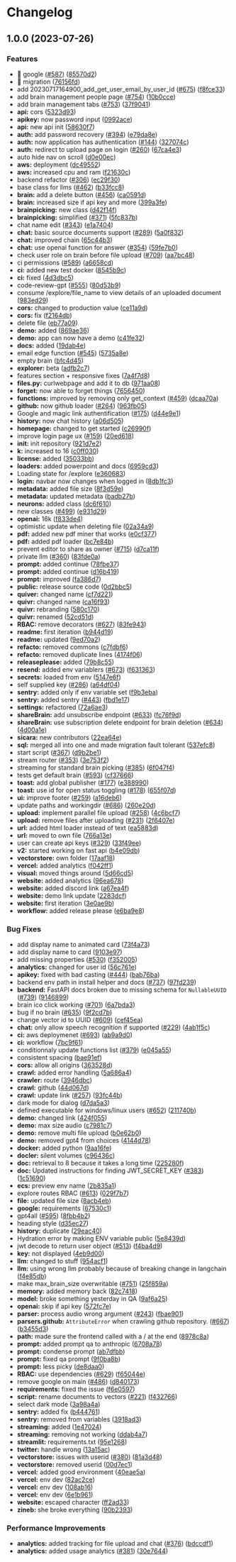 # Changelog

## 1.0.0 (2023-07-26)


### Features

* 🎸 google ([#587](https://github.com/qingfengssss/chat-pdf-url/issues/587)) ([85570d2](https://github.com/qingfengssss/chat-pdf-url/commit/85570d2e9e94b4dbd3261dec55ee992b5191e8c9))
* 🎸 migration ([76156fd](https://github.com/qingfengssss/chat-pdf-url/commit/76156fdad315be6aef8bd927678bd4554826e368))
* add 20230717164900_add_get_user_email_by_user_id ([#675](https://github.com/qingfengssss/chat-pdf-url/issues/675)) ([f8fce33](https://github.com/qingfengssss/chat-pdf-url/commit/f8fce3319144cbcab5ae42b67f3356ec0f305531))
* add brain management people page ([#754](https://github.com/qingfengssss/chat-pdf-url/issues/754)) ([10b0cce](https://github.com/qingfengssss/chat-pdf-url/commit/10b0cce992c81e77d43998e469e3baa32d8eebde))
* add brain management tabs ([#753](https://github.com/qingfengssss/chat-pdf-url/issues/753)) ([37f9041](https://github.com/qingfengssss/chat-pdf-url/commit/37f904122c9da7b72a3dc364165e3b9bbbcacd05))
* **api:** cors ([5323d93](https://github.com/qingfengssss/chat-pdf-url/commit/5323d93dc1b3e89e2c9d7c3cd4e4c41c9c344850))
* **apikey:** now password input ([0992ace](https://github.com/qingfengssss/chat-pdf-url/commit/0992acef97ecac27c8a57722728c8dc475d157d1))
* **api:** new api init ([58630f7](https://github.com/qingfengssss/chat-pdf-url/commit/58630f7207e13f891bd768e92668e7d37cf15f0a))
* **auth:** add password recovery ([#394](https://github.com/qingfengssss/chat-pdf-url/issues/394)) ([e79da8e](https://github.com/qingfengssss/chat-pdf-url/commit/e79da8e3cdf1ed03d93e2fc51fbbdcaab4ade3ec))
* **auth:** now application has authentication ([#144](https://github.com/qingfengssss/chat-pdf-url/issues/144)) ([327074c](https://github.com/qingfengssss/chat-pdf-url/commit/327074c5d416d0b019271b020d7a99b75ba873d0))
* **auth:** redirect to upload page on login ([#260](https://github.com/qingfengssss/chat-pdf-url/issues/260)) ([67ca4e3](https://github.com/qingfengssss/chat-pdf-url/commit/67ca4e33fa37c4a747d49bd6ed912420d3e50ce4))
* auto hide nav on scroll ([d0e00ec](https://github.com/qingfengssss/chat-pdf-url/commit/d0e00ecca24ed6aa7d9d5f6e7573a6d60b3018ee))
* **aws:** deployment ([dc49552](https://github.com/qingfengssss/chat-pdf-url/commit/dc495523cc930780e59c40653043ee570af110eb))
* **aws:** increased cpu and ram ([f21630c](https://github.com/qingfengssss/chat-pdf-url/commit/f21630c70d74865c659d86392ca130867b554ab5))
* backend refactor ([#306](https://github.com/qingfengssss/chat-pdf-url/issues/306)) ([ec29f30](https://github.com/qingfengssss/chat-pdf-url/commit/ec29f30f329c1c7f36419307bd92b2ead0357d05))
* base class for llms ([#462](https://github.com/qingfengssss/chat-pdf-url/issues/462)) ([b33fcc8](https://github.com/qingfengssss/chat-pdf-url/commit/b33fcc8bf75d6902c031eb414696219d1a32cc5e))
* **brain:** add a delete button ([#456](https://github.com/qingfengssss/chat-pdf-url/issues/456)) ([ca0591d](https://github.com/qingfengssss/chat-pdf-url/commit/ca0591d31cadd0b76abbd3b1f405ae07bfc5234d))
* **brain:** increased size if api key and more ([399a3fe](https://github.com/qingfengssss/chat-pdf-url/commit/399a3fe437e7d738f3863450a894d373013f6a1e))
* **brainpicking:** new class ([d42f14f](https://github.com/qingfengssss/chat-pdf-url/commit/d42f14f431e7fa3ecf802e4d88770e1c79aeda35))
* **brainpicking:** simplified ([#371](https://github.com/qingfengssss/chat-pdf-url/issues/371)) ([5fc837b](https://github.com/qingfengssss/chat-pdf-url/commit/5fc837b250b28ffcd0c0e5b7d027ff63369920de))
* chat name edit ([#343](https://github.com/qingfengssss/chat-pdf-url/issues/343)) ([e1a7404](https://github.com/qingfengssss/chat-pdf-url/commit/e1a740472f4fb1b0ee3957d284727fd645dad315))
* **chat:** basic source documents support ([#289](https://github.com/qingfengssss/chat-pdf-url/issues/289)) ([5a0f832](https://github.com/qingfengssss/chat-pdf-url/commit/5a0f8326df8461876a29fd63f7de06e0c1371821))
* **chat:** improved chain ([65c44b3](https://github.com/qingfengssss/chat-pdf-url/commit/65c44b3fb9b6557b7b7212718d55c0be3781f061))
* **chat:** use openai function for answer ([#354](https://github.com/qingfengssss/chat-pdf-url/issues/354)) ([59fe7b0](https://github.com/qingfengssss/chat-pdf-url/commit/59fe7b089b237a8ac899e263d4300f6bb5daa413))
* check user role on brain before file upload ([#709](https://github.com/qingfengssss/chat-pdf-url/issues/709)) ([aa7bc48](https://github.com/qingfengssss/chat-pdf-url/commit/aa7bc483c276074611bdaf0a451fe04299e4b19c))
* ci permissions ([#589](https://github.com/qingfengssss/chat-pdf-url/issues/589)) ([a6658cd](https://github.com/qingfengssss/chat-pdf-url/commit/a6658cdaee0232f846ccce5f2b70a7258198ec0a))
* **ci:** added new test docker ([8545b9c](https://github.com/qingfengssss/chat-pdf-url/commit/8545b9ca3ba6cfd3a4c37beb56015a71fe236f44))
* **ci:** fixed ([4d3dbc5](https://github.com/qingfengssss/chat-pdf-url/commit/4d3dbc565e548fcd2ae145115c6c76fa465666cf))
* code-review-gpt ([#555](https://github.com/qingfengssss/chat-pdf-url/issues/555)) ([80d53b9](https://github.com/qingfengssss/chat-pdf-url/commit/80d53b96d3f2c67098ec31ff0b4b6d9b861b78f8))
* consume /explore/file_name to view details of an uploaded document ([983ed29](https://github.com/qingfengssss/chat-pdf-url/commit/983ed2981b06aec86e18f45a51c8e579fe89f7d7))
* **cors:** changed to production value ([ce11a9d](https://github.com/qingfengssss/chat-pdf-url/commit/ce11a9d54a0558e159bbff3b0306792496c47258))
* **cors:** fix ([f2164db](https://github.com/qingfengssss/chat-pdf-url/commit/f2164db12c67aa861f62869adfdcdd41915ef8dc))
* delete file ([eb77a09](https://github.com/qingfengssss/chat-pdf-url/commit/eb77a0986b90a0d2f1701f4863e68a2e160c96c7))
* **demo:** added ([869ae36](https://github.com/qingfengssss/chat-pdf-url/commit/869ae36190a9fba966d5a86d5e9353784c18daf6))
* **demo:** app can now have a demo ([c41fe32](https://github.com/qingfengssss/chat-pdf-url/commit/c41fe32cf0a27a61c29c312820bb4700610043aa))
* **docs:** added ([19dab4e](https://github.com/qingfengssss/chat-pdf-url/commit/19dab4e6e033bddc37ac7389f1a9820d681505f5))
* email edge function ([#545](https://github.com/qingfengssss/chat-pdf-url/issues/545)) ([5735a8e](https://github.com/qingfengssss/chat-pdf-url/commit/5735a8ec8c3693e3cbd5d545405932ccc094628c))
* empty brain ([bfc4d45](https://github.com/qingfengssss/chat-pdf-url/commit/bfc4d458fecbd15b855d0c769d8bd6ec3d514316))
* **explorer:** beta ([adfb2c7](https://github.com/qingfengssss/chat-pdf-url/commit/adfb2c75cbd5fa128ab905d3e22fefeaf38ed6e5))
* features section + responsive fixes ([7a4f7d8](https://github.com/qingfengssss/chat-pdf-url/commit/7a4f7d8bc0ae8d137e87dc10e3d9a3a7017742af))
* **files.py:** curlwebpage and add it to db ([971aa08](https://github.com/qingfengssss/chat-pdf-url/commit/971aa083a56003e5ffb7f910f2fdf83d64783146))
* **forget:** now able to forget things ([7656450](https://github.com/qingfengssss/chat-pdf-url/commit/7656450ddf769636348a3ec4a62e59b7dc512286))
* **functions:** improved by removing only get_context ([#459](https://github.com/qingfengssss/chat-pdf-url/issues/459)) ([dcaa70a](https://github.com/qingfengssss/chat-pdf-url/commit/dcaa70a947a1664c8ee5452c9169dc2ff6c35e47))
* **github:** now github loader ([#264](https://github.com/qingfengssss/chat-pdf-url/issues/264)) ([963fb05](https://github.com/qingfengssss/chat-pdf-url/commit/963fb05682d13ec95076ca2e33ff6af473b5aead))
* Google and magic link authentification ([#175](https://github.com/qingfengssss/chat-pdf-url/issues/175)) ([d44e9e1](https://github.com/qingfengssss/chat-pdf-url/commit/d44e9e1984a43fccc893377e8dd7b4ed0f84eac4))
* **history:** now chat history ([a06d505](https://github.com/qingfengssss/chat-pdf-url/commit/a06d505920129210095714be342775aa43990d64))
* **homepage:** changed to get started ([c26990f](https://github.com/qingfengssss/chat-pdf-url/commit/c26990f3a34edeba70461150412ee892ba4e6cbf))
* improve login page ux ([#159](https://github.com/qingfengssss/chat-pdf-url/issues/159)) ([20ed618](https://github.com/qingfengssss/chat-pdf-url/commit/20ed6183b98159bf4d9f900f81ede53b22f6bad4))
* **init:** init repository ([921d7e2](https://github.com/qingfengssss/chat-pdf-url/commit/921d7e2502f2d62c268e55acf6a92bc63c35d669))
* **k:** increased to 16 ([c0ff030](https://github.com/qingfengssss/chat-pdf-url/commit/c0ff0301002fe6d043270b26dabcfda797437afc))
* **license:** added ([35033bb](https://github.com/qingfengssss/chat-pdf-url/commit/35033bb0f91d90b7efdbea8a4d09bf1e4ff7a1a6))
* **loaders:** added powerpoint and docs ([6959cd3](https://github.com/qingfengssss/chat-pdf-url/commit/6959cd3aba6d7555b4a211f27536b9569a402edf))
* Loading state for /explore ([e360683](https://github.com/qingfengssss/chat-pdf-url/commit/e36068309373d64d70e3337a604a88faa366e0f3))
* **login:** navbar now changes when logged in ([8db1fc3](https://github.com/qingfengssss/chat-pdf-url/commit/8db1fc395768760adc0ef0a48ea00daefc3c90a9))
* **metadata:** added file size ([8f3d59e](https://github.com/qingfengssss/chat-pdf-url/commit/8f3d59e955a768b99e02b54fdf89c3ebf047e0a3))
* **metadata:** updated metadata ([badb27b](https://github.com/qingfengssss/chat-pdf-url/commit/badb27bf195137ad1bc3321fbfa97b24094b1dfb))
* **neurons:** added class ([dc6f610](https://github.com/qingfengssss/chat-pdf-url/commit/dc6f610b266931f687f730d03f51a1af9b302ef1))
* new classes ([#499](https://github.com/qingfengssss/chat-pdf-url/issues/499)) ([e931d29](https://github.com/qingfengssss/chat-pdf-url/commit/e931d29017dc8b8c50bf18e1694af0326003fd27))
* **openai:** 16k ([f833de4](https://github.com/qingfengssss/chat-pdf-url/commit/f833de47bcfd5437c9aedfb51f6c21264aed4a4a))
* optimistic update when deleting file ([02a34a9](https://github.com/qingfengssss/chat-pdf-url/commit/02a34a95a1171fd2041b8cde8975937d75187f9c))
* **pdf:** added new pdf miner that works ([e0cf377](https://github.com/qingfengssss/chat-pdf-url/commit/e0cf37791b07e17302acaa4bfc0d28ead32e018f))
* **pdf:** added pdf loader ([bc7e84b](https://github.com/qingfengssss/chat-pdf-url/commit/bc7e84b1f97cc38fb0cc5bfb817164965414688d))
* prevent editor to share as owner ([#715](https://github.com/qingfengssss/chat-pdf-url/issues/715)) ([d7ca11f](https://github.com/qingfengssss/chat-pdf-url/commit/d7ca11f5d1309b8057d5e87716ce52c6db0f0af3))
* private llm ([#360](https://github.com/qingfengssss/chat-pdf-url/issues/360)) ([83fde0a](https://github.com/qingfengssss/chat-pdf-url/commit/83fde0aeea4d2e2a7111079dbe8718ee6ce756ed))
* **prompt:** added continue ([78fbe37](https://github.com/qingfengssss/chat-pdf-url/commit/78fbe378e8a7a95c83352c48a7f8d6782a077e61))
* **prompt:** added continue ([d16b419](https://github.com/qingfengssss/chat-pdf-url/commit/d16b4190355831f257600d15b2e22b366f49b1db))
* **prompt:** improved ([fa386d7](https://github.com/qingfengssss/chat-pdf-url/commit/fa386d7d5ca3fa74589ca125891468848a74e450))
* **public:** release source code ([0d2bbc5](https://github.com/qingfengssss/chat-pdf-url/commit/0d2bbc5539e91191a8f2c79bf31965f0af130cc9))
* **quiver:** changed name ([cf7d221](https://github.com/qingfengssss/chat-pdf-url/commit/cf7d221d877489d5234f055302676de8f59b3dff))
* **quivr:** changed name ([ca16f93](https://github.com/qingfengssss/chat-pdf-url/commit/ca16f936a3020a8cd5bd981b676d5a444bb07833))
* **quivr:** rebranding ([580c170](https://github.com/qingfengssss/chat-pdf-url/commit/580c17090171b02f1b1ed7ea8f19c919b8e0267c))
* **quivr:** renamed ([52cd51d](https://github.com/qingfengssss/chat-pdf-url/commit/52cd51d71a28df556b0f118ed3f5fba23ff63fb5))
* **RBAC:** remove decorators ([#627](https://github.com/qingfengssss/chat-pdf-url/issues/627)) ([83fe943](https://github.com/qingfengssss/chat-pdf-url/commit/83fe9430d09448862824deb019a3d6133a4f3bd5))
* **readme:** first iteration ([b944d19](https://github.com/qingfengssss/chat-pdf-url/commit/b944d19a28d5d3eddc6ebb2eb13beab1e7ec187d))
* **readme:** updated ([9ed70a2](https://github.com/qingfengssss/chat-pdf-url/commit/9ed70a2499a61d0b10dce937312f6ab4d8b1fd2a))
* **refacto:** removed commons ([c7fdbf6](https://github.com/qingfengssss/chat-pdf-url/commit/c7fdbf6decc657118603937ea9cc633413ce537a))
* **refacto:** removed duplicate lines ([4174f06](https://github.com/qingfengssss/chat-pdf-url/commit/4174f0693afde5bcf182aaab1f2cd532df8aa939))
* **releaseplease:** added ([79b8c55](https://github.com/qingfengssss/chat-pdf-url/commit/79b8c55ce9d72d2e8aab1e20537b6a94ccaf7e6a))
* **resend:** added env variablers ([#673](https://github.com/qingfengssss/chat-pdf-url/issues/673)) ([f631363](https://github.com/qingfengssss/chat-pdf-url/commit/f63136350bbc0084b24d7163ced79dc865dfdda4))
* **secrets:** loaded from env ([5147e6f](https://github.com/qingfengssss/chat-pdf-url/commit/5147e6fcddda7681129a7dbc4cedd0ca761e265d))
* self supplied key ([#286](https://github.com/qingfengssss/chat-pdf-url/issues/286)) ([a64df04](https://github.com/qingfengssss/chat-pdf-url/commit/a64df04eabc66cddd493ff218b8d0301ad95f8b8))
* **sentry:** added only if env variable set ([f9b3eba](https://github.com/qingfengssss/chat-pdf-url/commit/f9b3eba9737b308f91566fc68aa666273dad46f4))
* **sentry:** added sentry ([#443](https://github.com/qingfengssss/chat-pdf-url/issues/443)) ([fbd1e17](https://github.com/qingfengssss/chat-pdf-url/commit/fbd1e170181d4b9075bcc67328c628e74160a616))
* **settings:** refactored ([72a6ae3](https://github.com/qingfengssss/chat-pdf-url/commit/72a6ae3dc0b9beb5010436e9b04103afbb8a0d3c))
* **shareBrain:** add unsubscribe endpoint ([#633](https://github.com/qingfengssss/chat-pdf-url/issues/633)) ([fc76f9d](https://github.com/qingfengssss/chat-pdf-url/commit/fc76f9d46696545736c3391776daa55cbd2625a5))
* **shareBrain:** use subscription delete endpoint for brain deletion ([#634](https://github.com/qingfengssss/chat-pdf-url/issues/634)) ([4d00a1e](https://github.com/qingfengssss/chat-pdf-url/commit/4d00a1ec920347d3f3f8ba467839bafe4520980d))
* **sicara:** new contributors ([22ea64e](https://github.com/qingfengssss/chat-pdf-url/commit/22ea64e67c6247e889ad2d80f26a404e4fe8ac82))
* **sql:** merged all into one and made migration fault tolerant ([537efc8](https://github.com/qingfengssss/chat-pdf-url/commit/537efc834d5eaafbcec9d1bfa6e25ffc24cf41b4))
* start script ([#367](https://github.com/qingfengssss/chat-pdf-url/issues/367)) ([d9b2be1](https://github.com/qingfengssss/chat-pdf-url/commit/d9b2be19d78f81d907d448c5f55fdf0d77154c16))
* stream router ([#353](https://github.com/qingfengssss/chat-pdf-url/issues/353)) ([3e753f2](https://github.com/qingfengssss/chat-pdf-url/commit/3e753f2d56cb1c1c9f06b61c1cc2f110cbee5f01))
* streaming for standard brain picking ([#385](https://github.com/qingfengssss/chat-pdf-url/issues/385)) ([6f047f4](https://github.com/qingfengssss/chat-pdf-url/commit/6f047f4a39f504102395ca019dd15dfaa7bd9d50))
* tests get default brain ([#593](https://github.com/qingfengssss/chat-pdf-url/issues/593)) ([cf37666](https://github.com/qingfengssss/chat-pdf-url/commit/cf37666f027b4bbeee710c102157d7c9e51baaf6))
* **toast:** add global publisher ([#177](https://github.com/qingfengssss/chat-pdf-url/issues/177)) ([e388990](https://github.com/qingfengssss/chat-pdf-url/commit/e388990384da2ade0290ebd0dda3e58b80a9ca81))
* **toast:** use id for open status toggling ([#178](https://github.com/qingfengssss/chat-pdf-url/issues/178)) ([655f07d](https://github.com/qingfengssss/chat-pdf-url/commit/655f07ddd3fb5c09fae02e06468d2a675e13a4d0))
* **ui:** improve footer ([#259](https://github.com/qingfengssss/chat-pdf-url/issues/259)) ([a16deb6](https://github.com/qingfengssss/chat-pdf-url/commit/a16deb682dfbfe23d9f677b4d95daca8573765a5))
* update paths and workingdir ([#686](https://github.com/qingfengssss/chat-pdf-url/issues/686)) ([260e20d](https://github.com/qingfengssss/chat-pdf-url/commit/260e20d4015bdf1e862cc19bbf61b5ea092a4940))
* **upload:** implement parallel file upload ([#258](https://github.com/qingfengssss/chat-pdf-url/issues/258)) ([4c6bcf7](https://github.com/qingfengssss/chat-pdf-url/commit/4c6bcf77c67e9e107eafa6c163ba10a736278670))
* **upload:** remove files after uploading ([#231](https://github.com/qingfengssss/chat-pdf-url/issues/231)) ([2f6407e](https://github.com/qingfengssss/chat-pdf-url/commit/2f6407ef9ee3c4acdea95b4f3715aa0594087379))
* **url:** added html loader instead of text ([ea5883d](https://github.com/qingfengssss/chat-pdf-url/commit/ea5883ddb9dc3b1962a04dc6eacb5a0bd0a968ae))
* **url:** moved to own file ([766a13e](https://github.com/qingfengssss/chat-pdf-url/commit/766a13ed9b97becf9c5fe7c2dcea54b37bc7442d))
* user can create api keys ([#329](https://github.com/qingfengssss/chat-pdf-url/issues/329)) ([33f49ee](https://github.com/qingfengssss/chat-pdf-url/commit/33f49ee289377a0272b8d97882846499023025a1))
* **v2:** started working on fast api ([b4e09db](https://github.com/qingfengssss/chat-pdf-url/commit/b4e09dbc29040c4df25d8c18d8add8fa2fcb146f))
* **vectorstore:** own folder ([17aaf18](https://github.com/qingfengssss/chat-pdf-url/commit/17aaf18d61f873a6d368f9729050a482fbd02cbe))
* **vercel:** added analytics ([f042ff1](https://github.com/qingfengssss/chat-pdf-url/commit/f042ff15f098df56b4219a011aa0dd4ca229f777))
* **visual:** moved things around ([5d66cd5](https://github.com/qingfengssss/chat-pdf-url/commit/5d66cd5223267a0349db824aab287eebaa6973eb))
* **website:** added analytics ([96ea678](https://github.com/qingfengssss/chat-pdf-url/commit/96ea6783556926e6869c67cdf9f3b4d36ada411a))
* **website:** added discord link ([a67ea4f](https://github.com/qingfengssss/chat-pdf-url/commit/a67ea4f1652aa765697a6c371a803214c639dcec))
* **website:** demo link update ([2283dcf](https://github.com/qingfengssss/chat-pdf-url/commit/2283dcfffa4e087561d5bf36a40fd5c2031efb0e))
* **website:** first iteration ([3e0ae9b](https://github.com/qingfengssss/chat-pdf-url/commit/3e0ae9b8b469c004887e6ed15299483f6bb9aa19))
* **workflow:** added release please ([e6ba9e8](https://github.com/qingfengssss/chat-pdf-url/commit/e6ba9e80f48a1d8822c99e5b77e064dc2b18e718))


### Bug Fixes

* add display name to animated card ([73f4a73](https://github.com/qingfengssss/chat-pdf-url/commit/73f4a73b01e32d5ce72db91d27512b920fee06c7))
* add display name to card ([9103e97](https://github.com/qingfengssss/chat-pdf-url/commit/9103e97ef0ec421cd70bb0258ce5bd4b78e9aa31))
* add missing properties ([#530](https://github.com/qingfengssss/chat-pdf-url/issues/530)) ([f352005](https://github.com/qingfengssss/chat-pdf-url/commit/f352005dcf91e8a9e815654208496090ad1d1c7b))
* **analytics:** changed for user id ([56c761e](https://github.com/qingfengssss/chat-pdf-url/commit/56c761ed0e899870b28ea6a3dd27ff86b4231558))
* **apikey:** fixed with bad casting ([#444](https://github.com/qingfengssss/chat-pdf-url/issues/444)) ([bab76ba](https://github.com/qingfengssss/chat-pdf-url/commit/bab76ba7e5355aa3a4654c2ede8f92fce3ad69e4))
* backend env path in install helper and docs ([#737](https://github.com/qingfengssss/chat-pdf-url/issues/737)) ([97fd239](https://github.com/qingfengssss/chat-pdf-url/commit/97fd239980d6870781d7c7c7663225a94b87f49b))
* **backend:** FastAPI docs broken due to missing schema for `NullableUUID` ([#739](https://github.com/qingfengssss/chat-pdf-url/issues/739)) ([9146899](https://github.com/qingfengssss/chat-pdf-url/commit/914689957dc776e958c4d4cc7e56e7e2ed9abfa2))
* brain ico click working ([#701](https://github.com/qingfengssss/chat-pdf-url/issues/701)) ([6a7bda3](https://github.com/qingfengssss/chat-pdf-url/commit/6a7bda392ca46732db554bf39ad9a5129a3c86c0))
* bug if no brain ([#635](https://github.com/qingfengssss/chat-pdf-url/issues/635)) ([9f2cd7b](https://github.com/qingfengssss/chat-pdf-url/commit/9f2cd7b7b67f25d94e2b562b34aebb0a5afbecc3))
* change vector id to UUID ([#609](https://github.com/qingfengssss/chat-pdf-url/issues/609)) ([cef45ea](https://github.com/qingfengssss/chat-pdf-url/commit/cef45ea712c641ed2f7f9841ed586e9009f8c790))
* **chat:** only allow speech recognition if supported ([#229](https://github.com/qingfengssss/chat-pdf-url/issues/229)) ([4ab1f5c](https://github.com/qingfengssss/chat-pdf-url/commit/4ab1f5c21f0e65ff6fc35490d6d2683bab0a8cfb))
* **ci:** aws deploymenet ([#693](https://github.com/qingfengssss/chat-pdf-url/issues/693)) ([ab9a9d0](https://github.com/qingfengssss/chat-pdf-url/commit/ab9a9d0db4f84e7c88aaae53b42c5310b6875270))
* **ci:** workflow ([7bc9f61](https://github.com/qingfengssss/chat-pdf-url/commit/7bc9f614c5397f6fb0a5469af7c373b33ff98bee))
* conditionnaly update functions list ([#379](https://github.com/qingfengssss/chat-pdf-url/issues/379)) ([e045a55](https://github.com/qingfengssss/chat-pdf-url/commit/e045a55ae7be78c6b7e7cbd76931dadbc4d7dd17))
* consistent spacing ([bae91ef](https://github.com/qingfengssss/chat-pdf-url/commit/bae91ef65e4c022559fd26d4386d15c824d16851))
* **cors:** allow all origins ([363528d](https://github.com/qingfengssss/chat-pdf-url/commit/363528d2ce211ac7da036373e0f70f48d184301e))
* **crawl:** added error handling ([5a686a4](https://github.com/qingfengssss/chat-pdf-url/commit/5a686a42cb0c7bb8d6a37d51344c8e3104fc85ce))
* **crawler:** route ([3946dbc](https://github.com/qingfengssss/chat-pdf-url/commit/3946dbc66826e523d6ee0ba4a2849e5af2835628))
* **crawl:** github ([44d067d](https://github.com/qingfengssss/chat-pdf-url/commit/44d067d28d5d3da314d458e11cd58a6f36c7dd3b))
* **crawl:** update link ([#257](https://github.com/qingfengssss/chat-pdf-url/issues/257)) ([93fc44b](https://github.com/qingfengssss/chat-pdf-url/commit/93fc44b32e3f0b043d04dad466876cf0776f561f))
* dark mode for dialog ([d7da5a3](https://github.com/qingfengssss/chat-pdf-url/commit/d7da5a3005625450d3293d81a00b6ddb3c444402))
* defined executable for windows/linux users ([#652](https://github.com/qingfengssss/chat-pdf-url/issues/652)) ([211740b](https://github.com/qingfengssss/chat-pdf-url/commit/211740b40070d2702bf4ba13e1407dd2c6a439fe))
* **demo:** changed link ([424f055](https://github.com/qingfengssss/chat-pdf-url/commit/424f055ca16935603c39b6af73d93f0d7ab5fbea))
* **demo:** max size audio ([c7981c7](https://github.com/qingfengssss/chat-pdf-url/commit/c7981c792adb55cb7c29d1f8d901b62e217e71e2))
* **demo:** remove multi file upload ([b0e62b0](https://github.com/qingfengssss/chat-pdf-url/commit/b0e62b08d62169e70f68012eeae0b5cc00894c3d))
* **demo:** removed gpt4 from choices ([4144d78](https://github.com/qingfengssss/chat-pdf-url/commit/4144d788d3800b7b84d1c22428a7e963a50e1515))
* **docker:** added python ([9aa16fe](https://github.com/qingfengssss/chat-pdf-url/commit/9aa16fe6fc190570accba6c317a30e3b3479b99a))
* **docler:** silent volumes ([c96436c](https://github.com/qingfengssss/chat-pdf-url/commit/c96436ce4bd44a648c168b507d5c0dd4ea63dadc))
* **doc:** retrieval to 8 because it takes a long time ([225280f](https://github.com/qingfengssss/chat-pdf-url/commit/225280f2f5d7450b3ae9ea8f044b6ecc2fc4151b))
* **doc:** Updated instructions for finding JWT_SECRET_KEY ([#383](https://github.com/qingfengssss/chat-pdf-url/issues/383)) ([1c51690](https://github.com/qingfengssss/chat-pdf-url/commit/1c5169019c9abc7a0dab134913a864a4cbada3da))
* **ecs:** preview env name ([2b835a1](https://github.com/qingfengssss/chat-pdf-url/commit/2b835a1ee571b494589e20e11087d783c0d9b1f4))
* explore routes RBAC ([#613](https://github.com/qingfengssss/chat-pdf-url/issues/613)) ([029f7b7](https://github.com/qingfengssss/chat-pdf-url/commit/029f7b75dfe5e2ffc96f513bbfe8b93df9e57e1b))
* **file:** updated file size ([8acb4eb](https://github.com/qingfengssss/chat-pdf-url/commit/8acb4eb06490050a51c724c3045f10ffb54273ad))
* **google:** requirements ([67530c1](https://github.com/qingfengssss/chat-pdf-url/commit/67530c13f2e9396ba38a5826be2d120533e5bbf3))
* gpt4all ([#595](https://github.com/qingfengssss/chat-pdf-url/issues/595)) ([8fbb4b2](https://github.com/qingfengssss/chat-pdf-url/commit/8fbb4b2d914b01df1b5bc455538a24ff82ad34bc))
* heading style ([d35ec27](https://github.com/qingfengssss/chat-pdf-url/commit/d35ec2735145cbd597e63a274e29936c2e212fcd))
* **history:** duplicate ([29eac40](https://github.com/qingfengssss/chat-pdf-url/commit/29eac401b53242ecf88dbeb086abcddb3520171c))
* Hydration error by making ENV variable public ([5e8439d](https://github.com/qingfengssss/chat-pdf-url/commit/5e8439db9c5aae84681fbb12570f4ecacc8e1268))
* jwt decode to return user object ([#513](https://github.com/qingfengssss/chat-pdf-url/issues/513)) ([f4ba4d9](https://github.com/qingfengssss/chat-pdf-url/commit/f4ba4d9d18bcedf3852a1c5f23b550c0416f71f8))
* **key:** not displayed ([4eb9d00](https://github.com/qingfengssss/chat-pdf-url/commit/4eb9d00c455fa5447a99163b74095a32d53f9acb))
* **llm:** changed to stuff ([954acf1](https://github.com/qingfengssss/chat-pdf-url/commit/954acf1286b58503e11b8892559cfaad01bc6298))
* **llm:** using wrong llm probably because of breaking change in langchain ([f4e85db](https://github.com/qingfengssss/chat-pdf-url/commit/f4e85db187fbe313cdf35c887d05f17c0e1833fd))
* make max_brain_size overwritable ([#751](https://github.com/qingfengssss/chat-pdf-url/issues/751)) ([25f859a](https://github.com/qingfengssss/chat-pdf-url/commit/25f859a31e68f55eca68043b854f9f3a59438991))
* **memory:** added memory back ([82c7418](https://github.com/qingfengssss/chat-pdf-url/commit/82c74186a899f24c48ff0cd27670647a9075dba5))
* **model:** broke something yesterday in QA ([9af6a25](https://github.com/qingfengssss/chat-pdf-url/commit/9af6a250e3f80925818f777dc6361b020c024735))
* **openai:** skip if api key ([572fc7e](https://github.com/qingfengssss/chat-pdf-url/commit/572fc7e1b0c9cae2987205cdae0a811eb7f7bdaf))
* **parser:** process audio wrong argument ([#243](https://github.com/qingfengssss/chat-pdf-url/issues/243)) ([fbae901](https://github.com/qingfengssss/chat-pdf-url/commit/fbae9016e2fa3575f533064ed5edef9578a92bfe))
* **parsers.github:** `AttributeError` when crawling github repository. ([#667](https://github.com/qingfengssss/chat-pdf-url/issues/667)) ([b3455d3](https://github.com/qingfengssss/chat-pdf-url/commit/b3455d3686243195f3078a9007f15a2c4d1cc89f))
* **path:** made sure the frontend called with a / at the end ([8978c8a](https://github.com/qingfengssss/chat-pdf-url/commit/8978c8ab37ac3ffb13a882f56ad7e91c451c8c67))
* **prompt:** added prompt qa to anthropic ([6708a78](https://github.com/qingfengssss/chat-pdf-url/commit/6708a7860a9c0dc67bbbc9f72642ec757c235110))
* **prompt:** condense prompt ([ab7dfbb](https://github.com/qingfengssss/chat-pdf-url/commit/ab7dfbbaece007e42f97cebd26fe2c311a870da2))
* **prompt:** fixed qa prompt ([9f0ba8b](https://github.com/qingfengssss/chat-pdf-url/commit/9f0ba8bce775d31cb1196ce78e2bb9df1eb6068d))
* **prompt:** less picky ([de8daa0](https://github.com/qingfengssss/chat-pdf-url/commit/de8daa04bf3808906add49e845725016fc8807d3))
* **RBAC:** use dependencies ([#629](https://github.com/qingfengssss/chat-pdf-url/issues/629)) ([f65044e](https://github.com/qingfengssss/chat-pdf-url/commit/f65044e15234ff996c05842b5d59140e58835ef6))
* remove google on main ([#486](https://github.com/qingfengssss/chat-pdf-url/issues/486)) ([d840173](https://github.com/qingfengssss/chat-pdf-url/commit/d840173992e16ac743e91feeca03b390d9fe7d9f))
* **requirements:** fixed the issue ([f6e0597](https://github.com/qingfengssss/chat-pdf-url/commit/f6e05975c3420eb1957e14881fc968d80dc0d92e))
* **script:** rename documents to vectors ([#221](https://github.com/qingfengssss/chat-pdf-url/issues/221)) ([f432766](https://github.com/qingfengssss/chat-pdf-url/commit/f4327660e572eee1690da0e580ee486fac1931cb))
* select dark mode ([3a98a4a](https://github.com/qingfengssss/chat-pdf-url/commit/3a98a4ad2046e027500702cb53fb75dcdb5c1736))
* **sentry:** added fix ([b444761](https://github.com/qingfengssss/chat-pdf-url/commit/b444761622847e5306d7086bdee96aa8af42e7e7))
* **sentry:** removed from variables ([3918ad3](https://github.com/qingfengssss/chat-pdf-url/commit/3918ad30159a2aeaa1b0db0864962a2ee7efb102))
* **streaming:** added ([1e47024](https://github.com/qingfengssss/chat-pdf-url/commit/1e47024d17027552bf4541c1f1c54cdae1e4d495))
* **streaming:** removing not working ([ddab4a7](https://github.com/qingfengssss/chat-pdf-url/commit/ddab4a7c6c9015fc36d9e3ea7626131f6dcebfdf))
* **streamlit:** requirements.txt ([95e1268](https://github.com/qingfengssss/chat-pdf-url/commit/95e12681e72b11a77afe8d3d53e54259b2d5e81d))
* **twitter:** handle wrong ([13a15ac](https://github.com/qingfengssss/chat-pdf-url/commit/13a15ac92691caca92c6784c2a76aec79b366320))
* **vectorstore:** issues with userid ([#380](https://github.com/qingfengssss/chat-pdf-url/issues/380)) ([81a3d48](https://github.com/qingfengssss/chat-pdf-url/commit/81a3d48fbc6bae71ee358eca918e20276f20c676))
* **vectorstore:** removed userid ([00d7ec1](https://github.com/qingfengssss/chat-pdf-url/commit/00d7ec131cfc9052e19a61f3f5c5fb1c0814cb79))
* **vercel:** added good environment ([40eae5a](https://github.com/qingfengssss/chat-pdf-url/commit/40eae5adf30c0a2c3e26c32a72a135d8ba8ecd2a))
* **vercel:** env dev ([82ac2ce](https://github.com/qingfengssss/chat-pdf-url/commit/82ac2ce3c066444e22983ab313765458d5c340e7))
* **vercel:** env dev ([108ab16](https://github.com/qingfengssss/chat-pdf-url/commit/108ab1636ba8a01ad1ef2d7e5998db79889c3591))
* **vercel:** env dev ([6e1b961](https://github.com/qingfengssss/chat-pdf-url/commit/6e1b961b9ece91033d9008bb0cb084b325757bd1))
* **website:** escaped character ([ff2ad33](https://github.com/qingfengssss/chat-pdf-url/commit/ff2ad33309447cefcee3724844c99e44ea2699e7))
* **zineb:** she broke everything ([90b2393](https://github.com/qingfengssss/chat-pdf-url/commit/90b2393b26da4fce18d43cbe5bb3432b43342214))


### Performance Improvements

* **analytics:** added tracking for file upload and chat ([#376](https://github.com/qingfengssss/chat-pdf-url/issues/376)) ([bdccdf1](https://github.com/qingfengssss/chat-pdf-url/commit/bdccdf1a0ae0803d3205494e090aba763f46cb3e))
* **analytics:** added usage analytics ([#381](https://github.com/qingfengssss/chat-pdf-url/issues/381)) ([30e7644](https://github.com/qingfengssss/chat-pdf-url/commit/30e764497da1205a1ca11c657c941ce3e62f8e3b))
